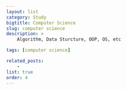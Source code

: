 ```yaml
---
layout: list
category: Study
bigtitle: Computer Science
slug: computer science
description: >
    Algorithm, Data Sturcture, OOP, OS, etc

tags: [computer science]

related_posts:
    -
list: true
order: 4
---
```

